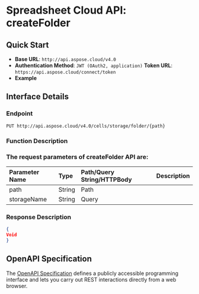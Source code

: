 # **Spreadsheet Cloud API: createFolder**

 


## **Quick Start**

- **Base URL**: `http://api.aspose.cloud/v4.0`
- **Authentication Method**: `JWT (OAuth2, application)`  **Token URL**: `https://api.aspose.cloud/connect/token`
- **Example** 

## **Interface Details**

### **Endpoint** 

```
PUT http://api.aspose.cloud/v4.0/cells/storage/folder/{path}
```
### **Function Description**

### The request parameters of **createFolder** API are: 

| Parameter Name | Type | Path/Query String/HTTPBody | Description | 
| :- | :- | :- |:- | 
|path|String|Path||
|storageName|String|Query||

### **Response Description**
```json
{
Void
}
```


## OpenAPI Specification

The [OpenAPI Specification](https://reference.aspose.cloud/cells/#/FolderController/CreateFolder) defines a publicly accessible programming interface and lets you carry out REST interactions directly from a web browser.

